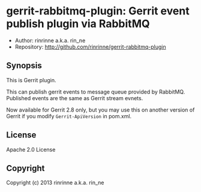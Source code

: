 gerrit-rabbitmq-plugin: Gerrit event publish plugin via RabbitMQ
=======================

* Author: rinrinne a.k.a. rin_ne
* Repository: http://github.com/rinrinne/gerrit-rabbitmq-plugin

Synopsis
----------------------

This is Gerrit plugin.

This can publish gerrit events to message queue provided by RabbitMQ.
Published events are the same as Gerrit stream evnets.

Now available for Gerrit 2.8 only, but you may use this on another version of Gerrit if you modify `Gerrit-ApiVersion` in pom.xml.

License
---------------------

Apache 2.0 License

Copyright
---------------------

Copyright (c) 2013 rinrinne a.k.a. rin_ne
